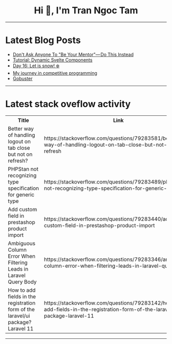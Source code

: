 <h1 align="center">Hi 👋, I'm Tran Ngoc Tam</h1>

---

# Latest Blog Posts 
<!-- BLOG-POST-LIST:START -->
- [Don&#39;t Ask Anyone To &quot;Be Your Mentor&quot;— Do This Instead](https://dev.to/canro91/dont-ask-anyone-to-be-your-mentor-do-this-instead-2j9c)
- [Tutorial: Dynamic Svelte Components](https://dev.to/barim/tutorial-dynamic-svelte-components-di1)
- [Day 16: Let is snow! ❄️](https://dev.to/valeriavg/day-16-let-is-snow-1ik6)
- [My journey in competitive programming](https://dev.to/mukilan_palanichamy_ecaa5/my-journey-in-competitive-programming-3jfo)
- [Gobuster](https://dev.to/shiva_varma/gobuster-ii4)
<!-- BLOG-POST-LIST:END -->

---

# Latest stack oveflow activity
<table>
  <tr><th>Title</th><th>Link</th></tr>
  <!-- STACKOVERFLOW:START --><tr><td>Better way of handling logout on tab close but not on refresh?</td><td>https://stackoverflow.com/questions/79283581/better-way-of-handling-logout-on-tab-close-but-not-on-refresh</td></tr><tr><td>PHPStan not recognizing type specification for generic type</td><td>https://stackoverflow.com/questions/79283489/phpstan-not-recognizing-type-specification-for-generic-type</td></tr><tr><td>Add custom field in prestashop product import</td><td>https://stackoverflow.com/questions/79283440/add-custom-field-in-prestashop-product-import</td></tr><tr><td>Ambiguous Column Error When Filtering Leads in Laravel Query Body</td><td>https://stackoverflow.com/questions/79283346/ambiguous-column-error-when-filtering-leads-in-laravel-query-body</td></tr><tr><td>How to add fields in the registration form of the laravel/ui package? Laravel 11</td><td>https://stackoverflow.com/questions/79283142/how-to-add-fields-in-the-registration-form-of-the-laravel-ui-package-laravel-11</td></tr><!-- STACKOVERFLOW:END -->
</table>

---


